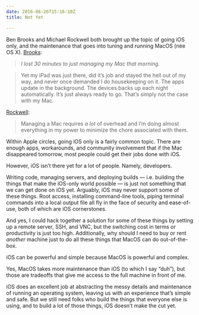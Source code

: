 ```yaml
---
date: 2016-06-26T15:16:10Z
title: Not Yet

---
```


Ben Brooks and Michael Rockwell both brought up the topic of going iOS only, and the maintenance that goes into tuning and running MacOS (née OS X). [Brooks][1]: 

> _I lost 30 minutes to just managing my Mac that morning._

> Yet my iPad was just there, did it’s job and stayed the hell out of my way, and never once demanded I do housekeeping on it. The apps update in the background. The devices backs up each night automatically. It’s just always ready to go. That’s simply not the case with my Mac.

[Rockwell][2]: 

> Managing a Mac requires _a lot_ of overhead and I’m doing almost everything in my power to minimize the chore associated with them. 

Within Apple circles, going iOS only is a fairly common topic. There are enough apps, workarounds, and community involvement that if the Mac disappeared tomorrow, most people could get their jobs done with iOS. 

However, iOS isn’t there yet for a lot of people. Namely, developers. 

Writing code, managing servers, and deploying builds — i.e. building the things that make the iOS-only world possible — is just not something that we can get done on iOS yet. Arguably, iOS may never support some of these things. Root access, installing command-line tools, piping terminal commands into a local output file all fly in the face of security and ease-of-use, both of which are iOS cornerstones.

And yes, I could hack together a solution for some of these things by setting up a remote server, SSH, and VNC, but the switching cost in terms or productivity is just too high. Additionally, why should I need to buy or rent _another_ machine just to do all these things that MacOS can do out-of-the-box. 

iOS can be powerful and simple because MacOS is powerful and complex. 

Yes, MacOS takes more maintenance than iOS (to which I say “duh”), but those are tradeoffs that give me access to the full machine in front of me. 

iOS does an excellent job at abstracting the messy details and maintenance of running an operating system, leaving us with an experience that’s simple and safe. But we still need folks who build the things that everyone else is using, and to build a lot of those things, iOS doesn’t make the cut yet.

[1]:	https://brooksreview.net/2016/06/ios-only/
[2]:	http://initialcharge.net/2016/06/brooks-ios-primary/